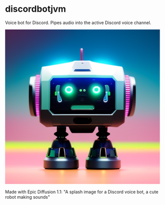 # discordbotjvm

Voice bot for Discord. Pipes audio into the active Discord voice channel.

![](docs/splash.png)

Made with Epic Diffusion 1.1: "A splash image for a Discord voice bot, a cute robot making sounds"
